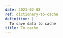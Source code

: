```yaml
---
date: 2021-02-08
ref: dictionary-to-cache
definition: |
  To save data to cache
title: To cache
---
```

